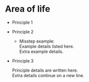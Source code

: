 # Area of life

- Principle 1

- Principle 2

  - Misstep example: <br>
    Example details listed here.<br>
    Extra example details.<br>

- Principle 3

  Principle details are written here.<br>
  Extra details continue on a new line.<br>
